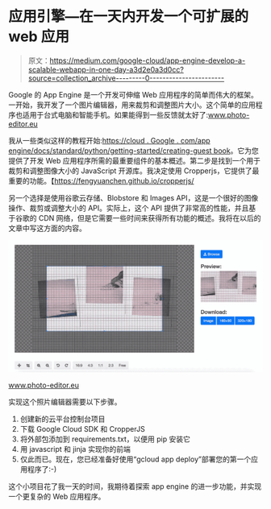 # 应用引擎—在一天内开发一个可扩展的 web 应用

> 原文：<https://medium.com/google-cloud/app-engine-develop-a-scalable-webapp-in-one-day-a3d2e0a3d0cc?source=collection_archive---------0----------------------->

Google 的 App Engine 是一个开发可伸缩 Web 应用程序的简单而伟大的框架。一开始，我开发了一个图片编辑器，用来裁剪和调整图片大小。这个简单的应用程序也适用于台式电脑和智能手机。如果能得到一些反馈就太好了:www.photo-editor.eu

我从一些类似这样的教程开始:[https://cloud . Google . com/app engine/docs/standard/python/getting-started/creating-guest book](https://cloud.google.com/appengine/docs/standard/python/getting-started/creating-guestbook)。它为您提供了开发 Web 应用程序所需的最重要组件的基本概述。第二步是找到一个用于裁剪和调整图像大小的 JavaScript 开源库。我决定使用 Cropperjs，它提供了最重要的功能。【https://fengyuanchen.github.io/cropperjs/ 

另一个选择是使用谷歌云存储、Blobstore 和 Images API，这是一个很好的图像操作、裁剪或调整大小的 API。实际上，这个 API 提供了非常高的性能，并且基于谷歌的 CDN 网络，但是它需要一些时间来获得所有功能的概述。我将在以后的文章中写这方面的内容。

![](img/8f52aee57377174991df767c03ad6a43.png)

www.photo-editor.eu

实现这个照片编辑器需要以下步骤。

1.  创建新的云平台控制台项目
2.  下载 Google Cloud SDK 和 CropperJS
3.  将外部包添加到 requirements.txt，以便用 pip 安装它
4.  用 javascript 和 jinja 实现你的前端
5.  仅此而已。现在，您已经准备好使用“gcloud app deploy”部署您的第一个应用程序了:-)

这个小项目花了我一天的时间，我期待着探索 app engine 的进一步功能，并实现一个更复杂的 Web 应用程序。